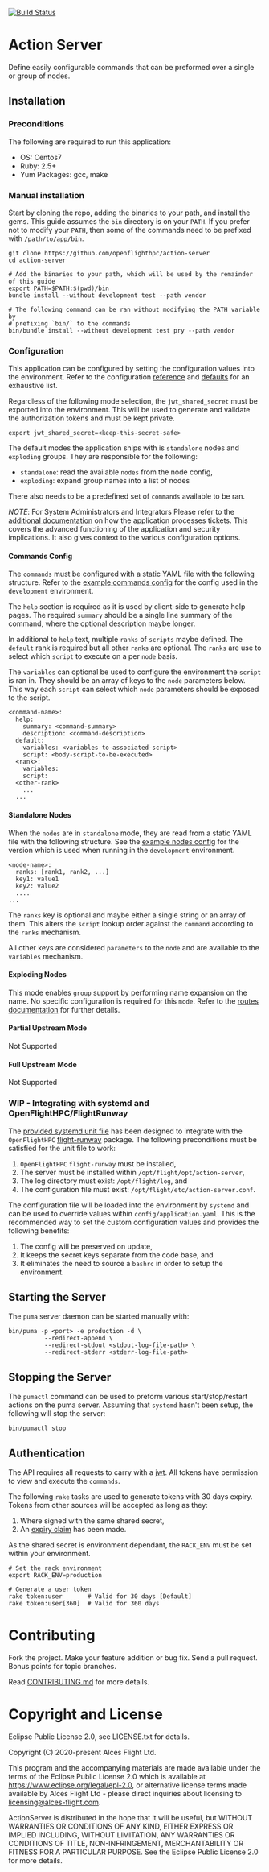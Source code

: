 [![Build Status](https://travis-ci.org/openflighthpc/action-server.svg?branch=master)](https://travis-ci.org/openflighthpc/action-server)

# Action Server

Define easily configurable commands that can be preformed over a single or group of nodes.

## Installation

### Preconditions

The following are required to run this application:

* OS:           Centos7
* Ruby:         2.5+
* Yum Packages: gcc, make

### Manual installation

Start by cloning the repo, adding the binaries to your path, and install the gems. This guide assumes the `bin` directory is on your `PATH`. If you prefer not to modify your `PATH`, then some of the commands need to be prefixed with `/path/to/app/bin`.

```
git clone https://github.com/openflighthpc/action-server
cd action-server

# Add the binaries to your path, which will be used by the remainder of this guide
export PATH=$PATH:$(pwd)/bin
bundle install --without development test --path vendor

# The following command can be ran without modifying the PATH variable by
# prefixing `bin/` to the commands
bin/bundle install --without development test pry --path vendor
```

### Configuration

This application can be configured by setting the configuration values into the environment. Refer to the configuration [reference](config/application.yaml.reference) and [defaults](config/application.yaml) for an exhaustive list.

Regardless of the following mode selection, the `jwt_shared_secret` must be exported into the environment. This will be used to generate and validate the authorization tokens and must be kept private.

```
export jwt_shared_secret=<keep-this-secret-safe>
```

The default modes the application ships with is `standalone` nodes and `exploding` groups. They are responsible for the following:
* `standalone`: read the available `nodes` from the node config,
* `exploding`: expand group names into a list of nodes

There also needs to be a predefined set of `commands` available to be ran.

*NOTE*: For System Administrators and Integrators
Please refer to the [additional documentation](docs/ticket-lifecycle.md) on how the application processes tickets. This covers the advanced functioning of the application and security implications. It also gives context to the various configuration options.

#### Commands Config

The `commands` must be configured with a static YAML file with the following structure. Refer to the [example commands config](config/commands.example.yaml) for the config used in the `development` environment.

The `help` section is required as it is used by client-side to generate help pages. The required `summary` should be a single line summary of the command, where the optional description maybe longer.

In additional to `help` text, multiple `ranks` of `scripts` maybe defined. The `default` rank is required but all other `ranks` are optional. The `ranks` are  use to select which `script` to execute on a per `node` basis.

The `variables` can optional be used to configure the environment the `script` is ran in. They should be an array of keys to the `node` parameters below. This way each `script` can select which `node` parameters should be exposed to the script.

```
<command-name>:
  help:
    summary: <command-summary>
    description: <command-description>
  default:
    variables: <variables-to-associated-script>
    script: <body-script-to-be-executed>
  <rank>:
    variables:
    script:
  <other-rank>
    ...
  ...
```

#### Standalone Nodes

When the `nodes` are in `standalone` mode, they are read from a static YAML file with the following structure. See the [example nodes config](config/nodes.example.yaml) for the version which is used when running in the `development` environment.

```
<node-name>:
  ranks: [rank1, rank2, ...]
  key1: value1
  key2: value2
  ....
...
```

The `ranks` key is optional and maybe either a single string or an array of them. This alters the `script` lookup order against the `command` according to the `ranks` mechanism.

All other keys are considered `parameters` to the `node` and are available to the `variables` mechanism.

#### Exploding Nodes

This mode enables `group` support by performing name expansion on the name. No specific configuration is required for this `mode`. Refer to the [routes documentation](docs/routes.md) for further details.

#### Partial Upstream Mode

Not Supported

#### Full Upstream Mode

Not Supported

### WIP - Integrating with systemd and OpenFlightHPC/FlightRunway

The [provided systemd unit file](support/action-server.service) has been designed to integrate with the `OpenFlightHPC` [flight-runway](https://github.com/openflighthpc/flight-runway) package. The following preconditions must be satisfied for the unit file to work:
1. `OpenFlightHPC` `flight-runway` must be installed,
2. The server must be installed within `/opt/flight/opt/action-server`,
3. The log directory must exist: `/opt/flight/log`, and
4. The configuration file must exist: `/opt/flight/etc/action-server.conf`.

The configuration file will be loaded into the environment by `systemd` and can be used to override values within `config/application.yaml`. This is the recommended way to set the custom configuration values and provides the following benefits:
1. The config will be preserved on update,
2. It keeps the secret keys separate from the code base, and
3. It eliminates the need to source a `bashrc` in order to setup the environment.

## Starting the Server

The `puma` server daemon can be started manually with:

```
bin/puma -p <port> -e production -d \
          --redirect-append \
          --redirect-stdout <stdout-log-file-path> \
          --redirect-stderr <stderr-log-file-path>
```

## Stopping the Server

The `pumactl` command can be used to preform various start/stop/restart actions on the puma server. Assuming that `systemd` hasn't been setup, the following will stop the server:

```
bin/pumactl stop
```

## Authentication

The API requires all requests to carry with a [jwt](https://jwt.io). All tokens have permission to view and execute the `commands`.

The following `rake` tasks are used to generate tokens with 30 days expiry. Tokens from other sources will be accepted as long as they:
1. Where signed with the same shared secret,
2. An [expiry claim](https://tools.ietf.org/html/rfc7519#section-4.1.4) has been made.

As the shared secret is environment dependant, the `RACK_ENV` must be set within your environment.

```
# Set the rack environment
export RACK_ENV=production

# Generate a user token
rake token:user       # Valid for 30 days [Default]
rake token:user[360]  # Valid for 360 days
```

# Contributing

Fork the project. Make your feature addition or bug fix. Send a pull
request. Bonus points for topic branches.

Read [CONTRIBUTING.md](CONTRIBUTING.md) for more details.

# Copyright and License

Eclipse Public License 2.0, see LICENSE.txt for details.

Copyright (C) 2020-present Alces Flight Ltd.

This program and the accompanying materials are made available under the terms of the Eclipse Public License 2.0 which is available at https://www.eclipse.org/legal/epl-2.0, or alternative license terms made available by Alces Flight Ltd - please direct inquiries about licensing to licensing@alces-flight.com.

ActionServer is distributed in the hope that it will be useful, but WITHOUT WARRANTIES OR CONDITIONS OF ANY KIND, EITHER EXPRESS OR IMPLIED INCLUDING, WITHOUT LIMITATION, ANY WARRANTIES OR CONDITIONS OF TITLE, NON-INFRINGEMENT, MERCHANTABILITY OR FITNESS FOR A PARTICULAR PURPOSE. See the Eclipse Public License 2.0 for more details.
